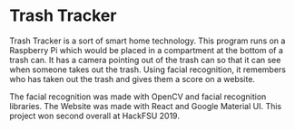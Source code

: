 ﻿# Trash Tracker
Trash Tracker is a sort of smart home technology. This program runs on a Raspberry Pi which would be placed in a compartment at the bottom of a trash can. It has a camera pointing out of the trash can so that it can see when someone takes out the trash. Using facial recognition, it remembers who has taken out the trash and gives them a score on a website.

The facial recognition was made with OpenCV and facial recognition libraries. The Website was made with React and Google Material UI. This project won second overall at HackFSU 2019. 
